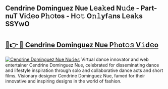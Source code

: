 ## Cendrine Dominguez Nue L𝚎a𝚔ed N𝚞𝚍e - Part-nuT Vi𝚍𝚎o P𝚑𝚘tos - H𝚘𝚝 O𝚗𝚕yf𝚊ns L𝚎a𝚔s SSYwO

# <h2><a href="http://kfe15j.oniu.top/?m=Cendrine+Dominguez+Nue">🔗👉 🔴 Cendrine Dominguez Nue P𝚑ot𝚘𝚜 V𝚒d𝚎o</a></h2>

[![Cendrine Dominguez Nue Nu𝚍e𝚜](https://i.imgur.com/0qMVB7G.gif)](http://kfe15j.oniu.top/?m=Cendrine+Dominguez+Nue)
Virtual dance innovator and web entertainer Cendrine Dominguez Nue, celebrated for disseminating dance and lifestyle inspiration through solo and collaborative dance acts and short films. Visionary designer Cendrine Dominguez Nue, famed for their innovative and inspiring designs in the world of fashion.  
